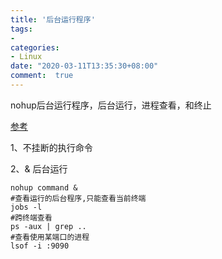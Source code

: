 ```yaml
---
title: '后台运行程序'
tags: 
-
categories: 
- Linux
date: "2020-03-11T13:35:30+08:00"
comment:  true
---
```


nohup后台运行程序，后台运行，进程查看，和终止

[参考](https://www.cnblogs.com/baby123/p/6477429.html)

1、不挂断的执行命令

2、& 后台运行

```shell
nohup command &
#查看运行的后台程序,只能查看当前终端
jobs -l
#跨终端查看
ps -aux | grep ..
#查看使用某端口的进程
lsof -i :9090
```

